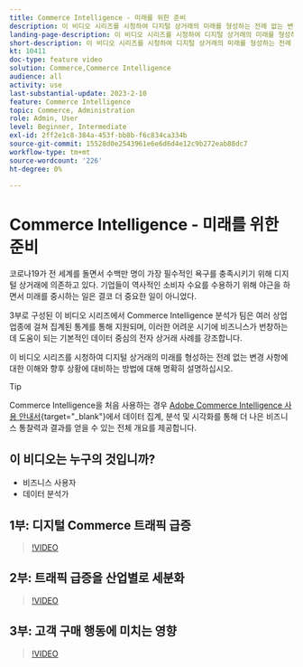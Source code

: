 ```yaml
---
title: Commerce Intelligence - 미래를 위한 준비
description: 이 비디오 시리즈를 시청하여 디지털 상거래의 미래를 형성하는 전례 없는 변화에 대한 이해를 명확히 하십시오.
landing-page-description: 이 비디오 시리즈를 시청하여 디지털 상거래의 미래를 형성하는 전례 없는 변화에 대한 이해를 명확히 하십시오.
short-description: 이 비디오 시리즈를 시청하여 디지털 상거래의 미래를 형성하는 전례 없는 변화에 대한 이해를 명확히 하십시오.
kt: 10411
doc-type: feature video
solution: Commerce,Commerce Intelligence
audience: all
activity: use
last-substantial-update: 2023-2-10
feature: Commerce Intelligence
topic: Commerce, Administration
role: Admin, User
level: Beginner, Intermediate
exl-id: 2ff2e1c8-384a-453f-bb8b-f6c834ca334b
source-git-commit: 15528d0e2543961e6e6d6d4e12c9b272eab88dc7
workflow-type: tm+mt
source-wordcount: '226'
ht-degree: 0%

---
```


# Commerce Intelligence - 미래를 위한 준비

코로나19가 전 세계를 돌면서 수백만 명이 가장 필수적인 욕구를 충족시키기 위해 디지털 상거래에 의존하고 있다. 기업들이 역사적인 소비자 수요를 수용하기 위해 야근을 하면서 미래를 중시하는 일은 결코 더 중요한 일이 아니었다.

3부로 구성된 이 비디오 시리즈에서 Commerce Intelligence 분석가 팀은 여러 상업 업종에 걸쳐 집계된 통계를 통해 지원되며, 이러한 어려운 시기에 비즈니스가 번창하는 데 도움이 되는 기본적인 데이터 중심의 전자 상거래 사례를 강조합니다.

이 비디오 시리즈를 시청하여 디지털 상거래의 미래를 형성하는 전례 없는 변경 사항에 대한 이해와 향후 상황에 대비하는 방법에 대해 명확히 설명하십시오.

>[!TIP]
>
>Commerce Intelligence을 처음 사용하는 경우 [Adobe Commerce Intelligence 사용 안내서](https://experienceleague.adobe.com/docs/commerce-business-intelligence/mbi/guide-overview.html){target="_blank"}에서 데이터 집계, 분석 및 시각화를 통해 더 나은 비즈니스 통찰력과 결과를 얻을 수 있는 전체 개요를 제공합니다.

## 이 비디오는 누구의 것입니까?

- 비즈니스 사용자
- 데이터 분석가

## 1부: 디지털 Commerce 트래픽 급증

>[!VIDEO](https://video.tv.adobe.com/v/342498?quality=12&learn=on)

## 2부: 트래픽 급증을 산업별로 세분화

>[!VIDEO](https://video.tv.adobe.com/v/342499?quality=12&learn=on)

## 3부: 고객 구매 행동에 미치는 영향

>[!VIDEO](https://video.tv.adobe.com/v/342500?quality=12&learn=on)
